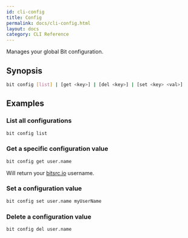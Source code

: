```yaml
---
id: cli-config
title: Config
permalink: docs/cli-config.html
layout: docs
category: CLI Reference
---
```


Manages your global Bit configuration.

## Synopsis

```bash
bit config [list] | [get <key>] | [del <key>] | [set <key> <val>]
```

## Examples

### List all configurations

```bash
bit config list
```

### Get a specific configuration value

```bash
bit config get user.name
```

Will return your [bitsrc.io](https://bitsrc.io) username.

### Set a configuration value

```bash
bit config set user.name myUserName
```

### Delete a configuration value

```bash
bit config del user.name
```